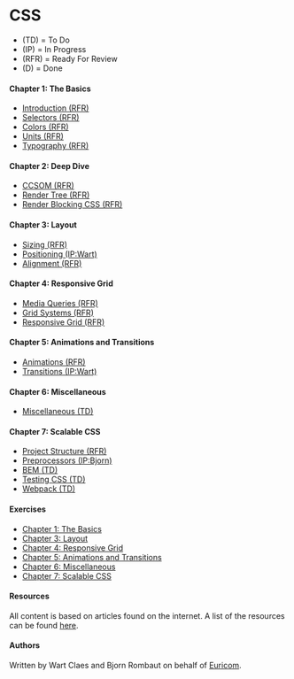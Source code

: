 <!-- <img src="./docs/mjr.png"> -->

# CSS

- (TD) = To Do
- (IP) = In Progress
- (RFR) = Ready For Review
- (D) = Done

#### Chapter 1: The Basics

- [Introduction (RFR)](docs/Chapter%201:%20The%20Basics/1.1%20Introduction.md)
- [Selectors (RFR)](docs/Chapter%201:%20The%20Basics/1.2%20Selectors.md)
- [Colors (RFR)](docs/Chapter%201:%20The%20Basics/1.3%20Colors.md)
- [Units (RFR)](docs/Chapter%201:%20The%20Basics/1.4%20Units.md)
- [Typography (RFR)](docs/Chapter%201:%20The%20Basics/1.5%20Typography.md)

#### Chapter 2: Deep Dive

- [CCSOM (RFR)](docs/Chapter%202:%20Deep%20Dive/2.1%20DOM%20and%20CSSOM.md)
- [Render Tree (RFR)](docs/Chapter%202:%20Deep%20Dive/2.2%20Render%20Tree.md)
- [Render Blocking CSS (RFR)](docs/Chapter%202:%20Deep%20Dive/2.3%20Render%20Blocking%20CSS.md)

#### Chapter 3: Layout

- [Sizing (RFR)](docs/Chapter%203:%20Layout/3.1%20Sizing.md)
- [Positioning (IP:Wart)](docs/Chapter%203:%20Layout/3.2%20Positioning.md)
- [Alignment (RFR)](docs/Chapter%203:%20Layout/3.3%20Alignment.md)

#### Chapter 4: Responsive Grid

- [Media Queries (RFR)](docs/Chapter%204:%20Responsive%20Grid/4.1%20Media%20Queries.md)
- [Grid Systems (RFR)](docs/Chapter%204:%20Responsive%20Grid/4.2%20Grid%20Systems.md)
- [Responsive Grid (RFR)](docs/Chapter%204:%20Responsive%20Grid/4.3%20Responsive%20Grid.md)

#### Chapter 5: Animations and Transitions

- [Animations (RFR)](docs/Chapter%205:%20Animations%20and%20Transitions/5.1%20Animations.md)
- [Transitions (IP:Wart)](docs/Chapter%205:%20Animations%20and%20Transitions/5.2%20Transitions.md)

#### Chapter 6: Miscellaneous

- [Miscellaneous (TD)](docs/Chapter%206:%20Miscellaneous/6.1%20Miscellaneous.md)

#### Chapter 7: Scalable CSS

- [Project Structure (RFR)](docs/Chapter%207:%20Scalable%20CSS/7.1%20Project%20Structure.md)
- [Preprocessors (IP:Bjorn)](docs/Chapter%207:%20Scalable%20CSS/7.2%20Preprocessors.md)
- [BEM (TD)](docs/Chapter%207:%20Scalable%20CSS/7.3%20BEM.md)
- [Testing CSS (TD)](docs/Chapter%207:%20Scalable%20CSS/7.4%20Testing%20CSS.md)
- [Webpack (TD)](docs/Chapter%207:%20Scalable%20CSS/7.5%20Webpack.md)

#### Exercises

- [Chapter 1: The Basics](exercises/Chapter%201:%20The%20Basics)
- [Chapter 3: Layout](exercises/Chapter%203:%20Layout)
- [Chapter 4: Responsive Grid](exercises/Chapter%204:%20Responsive%20Grid)
- [Chapter 5: Animations and Transitions](exercises/Chapter%205:%20Animations%20and%20Transitions)
- [Chapter 6: Miscellaneous](exercises/Chapter%206:%20Miscellaneous)
- [Chapter 7: Scalable CSS](exercises/Chapter%207:%20Scalable%20CSS)

#### Resources 

All content is based on articles found on the internet. A list of the resources can be found [here](./docs/resources.md).

#### Authors

Written by Wart Claes and Bjorn Rombaut on behalf of [Euricom](http://www.euri.com).
